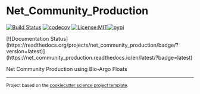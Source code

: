 Net_Community_Production
==============================
[![Build Status](https://github.com/ClaraCDouglas/net_community_production/workflows/Tests/badge.svg)](https://github.com/ClaraCDouglas/net_community_production/actions)
[![codecov](https://codecov.io/gh/ClaraCDouglas/net_community_production/branch/master/graph/badge.svg)](https://codecov.io/gh/ClaraCDouglas/net_community_production)
[![License:MIT](https://img.shields.io/badge/License-MIT-lightgray.svg?style=flt-square)](https://opensource.org/licenses/MIT)[![pypi](https://img.shields.io/pypi/v/net_community_production.svg)](https://pypi.org/project/net_community_production)
<!-- [![conda-forge](https://img.shields.io/conda/dn/conda-forge/net_community_production?label=conda-forge)](https://anaconda.org/conda-forge/net_community_production) -->[![Documentation Status](https://readthedocs.org/projects/net_community_production/badge/?version=latest)](https://net_community_production.readthedocs.io/en/latest/?badge=latest)


Net Community Production using Bio-Argo Floats

--------

<p><small>Project based on the <a target="_blank" href="https://github.com/jbusecke/cookiecutter-science-project">cookiecutter science project template</a>.</small></p>
